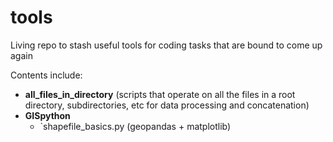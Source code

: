 # tools
Living repo to stash useful tools for coding tasks that are bound to come up again

Contents include:
* __all_files_in_directory__ (scripts that operate on all the files in a root directory, subdirectories, etc for data processing and concatenation)
* __GISpython__
    * `shapefile_basics.py  (geopandas + matplotlib)
